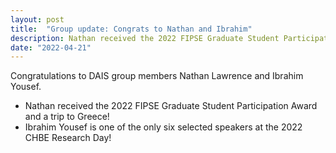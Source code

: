 ```yaml
---
layout: post
title:  "Group update: Congrats to Nathan and Ibrahim"
description: Nathan received the 2022 FIPSE Graduate Student Participation Award and Ibrahim is one of the only six speakers at the 2022 CHBE Research Day
date: "2022-04-21"
---
```


Congratulations to DAIS group members Nathan Lawrence and Ibrahim Yousef.

- Nathan received the 2022 FIPSE Graduate Student Participation Award and a trip to Greece!
- Ibrahim Yousef is one of the only six selected speakers at the 2022 CHBE Research Day!